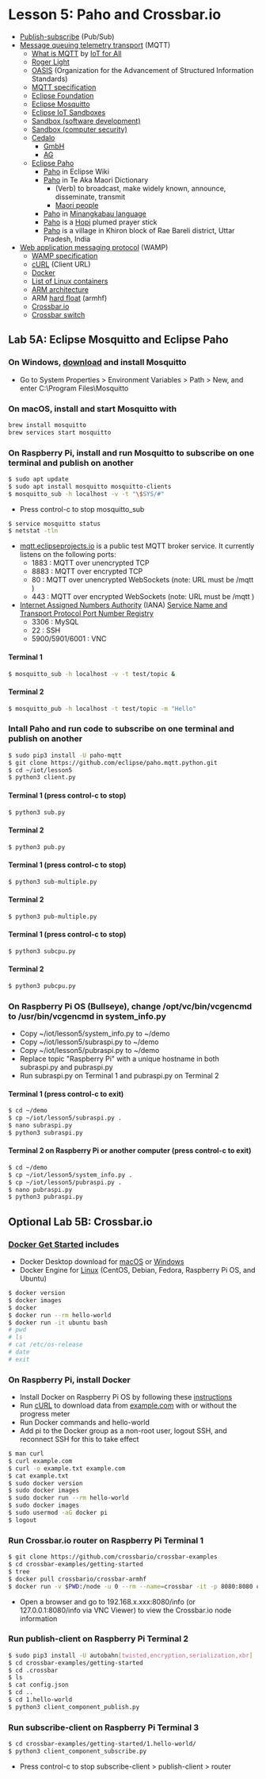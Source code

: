 # Lesson 5: Paho and Crossbar.io
* [Publish-subscribe](https://en.wikipedia.org/wiki/Publish%E2%80%93subscribe_pattern) (Pub/Sub)
* [Message queuing telemetry transport](https://en.wikipedia.org/wiki/MQTT) (MQTT)
  * [What is MQTT](https://www.youtube.com/watch?v=t5b7gGYAezQ) by [IoT for All](https://www.youtube.com/@IoTForAll)
  * [Roger Light](https://github.com/ralight)
  * [OASIS](https://en.wikipedia.org/wiki/OASIS_(organization)) (Organization for the Advancement of Structured Information Standards)
  * [MQTT specification](https://mqtt.org/mqtt-specification/)
  * [Eclipse Foundation](https://en.wikipedia.org/wiki/Eclipse_Foundation)
  * [Eclipse Mosquitto](https://mosquitto.org/)
  * [Eclipse IoT Sandboxes](https://iot.eclipse.org/projects/sandboxes/)
  * [Sandbox (software development)](https://en.wikipedia.org/wiki/Sandbox_(software_development))
  * [Sandbox (computer security)](https://en.wikipedia.org/wiki/Sandbox_(computer_security))
  * [Cedalo](https://cedalo.com/) 
    * [GmbH](https://en.wikipedia.org/wiki/Gesellschaft_mit_beschr%C3%A4nkter_Haftung)
    * [AG](https://en.wikipedia.org/wiki/Aktiengesellschaft)
  * [Eclipse Paho](https://en.wikipedia.org/wiki/Eclipse_Paho)
    * [Paho](https://wiki.eclipse.org/Paho) in Eclipse Wiki
    * [Paho](https://maoridictionary.co.nz/search/?keywords=paho) in Te Aka Maori Dictionary
      * (Verb) to broadcast, make widely known, announce, disseminate, transmit
      * [Maori people](https://en.wikipedia.org/wiki/M%C4%81ori_people)
    * [Paho](https://forvo.com/search/paho/) in [Minangkabau language](https://en.wikipedia.org/wiki/Minangkabau_language)
    * [Paho](https://www.merriam-webster.com/dictionary/paho) is a [Hopi](https://en.wikipedia.org/wiki/Hopi) plumed prayer stick
    * [Paho](https://en.wikipedia.org/wiki/Paho) is a village in Khiron block of Rae Bareli district, Uttar Pradesh, India
* [Web application messaging protocol](https://en.wikipedia.org/wiki/Web_Application_Messaging_Protocol) (WAMP)
  * [WAMP specification](https://wamp-proto.org/spec.html)
  * [cURL](https://en.wikipedia.org/wiki/CURL) (Client URL)
  * [Docker](https://en.wikipedia.org/wiki/Docker_(software))
  * [List of Linux containers](https://en.wikipedia.org/wiki/List_of_Linux_containers)
  * [ARM architecture](https://en.wikipedia.org/wiki/ARM_architecture)
  * ARM [hard float](https://www.raspberrypi.org/forums/viewtopic.php?t=11177) (armhf)
  * [Crossbar.io](https://crossbar.io/docs/Getting-Started/)
  * [Crossbar switch](https://en.wikipedia.org/wiki/Crossbar_switch)

## Lab 5A: Eclipse Mosquitto and Eclipse Paho

### On Windows, [download](https://mosquitto.org/download/) and install Mosquitto
* Go to System Properties > Environment Variables > Path > New, and enter C:\Program Files\Mosquitto
### On macOS, install and start Mosquitto with
```sh
brew install mosquitto
brew services start mosquitto
```
### On Raspberry Pi, install and run Mosquitto to subscribe on one terminal and publish on another
```sh
$ sudo apt update
$ sudo apt install mosquitto mosquitto-clients
$ mosquitto_sub -h localhost -v -t "\$SYS/#"
```
* Press control-c to stop mosquitto_sub
```sh
$ service mosquitto status
$ netstat -tln
```
* [mqtt.eclipseprojects.io](https://mqtt.eclipseprojects.io/) is a public test MQTT broker service. It currently listens on the following ports:
  * 1883 : MQTT over unencrypted TCP
  * 8883 : MQTT over encrypted TCP
  * 80 : MQTT over unencrypted WebSockets (note: URL must be /mqtt )
  * 443 : MQTT over encrypted WebSockets (note: URL must be /mqtt )
* [Internet Assigned Numbers Authority](https://en.wikipedia.org/wiki/Internet_Assigned_Numbers_Authority) (IANA) [Service Name and Transport Protocol Port Number Registry](https://www.iana.org/assignments/service-names-port-numbers/service-names-port-numbers.xhtml)
  * 3306 : MySQL
  * 22 : SSH
  * 5900/5901/6001 : VNC
#### Terminal 1
```sh
$ mosquitto_sub -h localhost -v -t test/topic &
```
#### Terminal 2
```sh
$ mosquitto_pub -h localhost -t test/topic -m "Hello"
```
### Intall Paho and run code to subscribe on one terminal and publish on another
```sh
$ sudo pip3 install -U paho-mqtt
$ git clone https://github.com/eclipse/paho.mqtt.python.git
$ cd ~/iot/lesson5
$ python3 client.py
```
#### Terminal 1 (press control-c to stop)
```sh
$ python3 sub.py
```
#### Terminal 2
```sh
$ python3 pub.py
```
#### Terminal 1 (press control-c to stop)
```sh
$ python3 sub-multiple.py
```
#### Terminal 2
```sh
$ python3 pub-multiple.py
```
#### Terminal 1 (press control-c to stop)
```sh
$ python3 subcpu.py
```
#### Terminal 2
```sh
$ python3 pubcpu.py
```
### On Raspberry Pi OS (Bullseye), change /opt/vc/bin/vcgencmd to /usr/bin/vcgencmd in system_info.py
* Copy ~/iot/lesson5/system_info.py to ~/demo
* Copy ~/iot/lesson5/subraspi.py to ~/demo
* Copy ~/iot/lesson5/pubraspi.py to ~/demo
* Replace topic "Raspberry Pi" with a unique hostname in both subraspi.py and pubraspi.py
* Run subraspi.py on Terminal 1 and pubraspi.py on Terminal 2
#### Terminal 1 (press control-c to exit)
```sh
$ cd ~/demo
$ cp ~/iot/lesson5/subraspi.py .
$ nano subraspi.py
$ python3 subraspi.py
```
#### Terminal 2 on Raspberry Pi or another computer (press control-c to exit)
```sh
$ cd ~/demo
$ cp ~/iot/lesson5/system_info.py .
$ cp ~/iot/lesson5/pubraspi.py .
$ nano pubraspi.py
$ python3 pubraspi.py
```

## Optional Lab 5B: Crossbar.io

### [Docker Get Started](https://www.docker.com/get-started) includes

* Docker Desktop download for [macOS](https://docs.docker.com/docker-for-mac/install/) or [Windows](https://docs.docker.com/docker-for-windows/install/)
* Docker Engine for [Linux](https://docs.docker.com/engine/install/) (CentOS, Debian, Fedora, Raspberry Pi OS, and Ubuntu)
```sh
$ docker version
$ docker images
$ docker 
$ docker run --rm hello-world
$ docker run -it ubuntu bash
# pwd
# ls
# cat /etc/os-release
# date
# exit
```

### On Raspberry Pi, install Docker
* Install Docker on Raspberry Pi OS by following these [instructions](https://withblue.ink/2020/06/24/docker-and-docker-compose-on-raspberry-pi-os.html)
* Run [cURL](https://en.wikipedia.org/wiki/CURL) to download data from [example.com](https://en.wikipedia.org/wiki/Example.com) with or without the progress meter
* Run Docker commands and hello-world
* Add pi to the Docker group as a non-root user, logout SSH, and reconnect SSH for this to take effect
```sh
$ man curl
$ curl example.com
$ curl -o example.txt example.com
$ cat example.txt
$ sudo docker version
$ sudo docker images
$ sudo docker run --rm hello-world
$ sudo docker images
$ sudo usermod -aG docker pi
$ logout
```
### Run Crossbar.io router on Raspberry Pi Terminal 1
```sh
$ git clone https://github.com/crossbario/crossbar-examples
$ cd crossbar-examples/getting-started
$ tree
$ docker pull crossbario/crossbar-armhf
$ docker run -v $PWD:/node -u 0 --rm --name=crossbar -it -p 8080:8080 crossbario/crossbar-armhf
```
* Open a browser and go to 192.168.x.xxx:8080/info (or 127.0.0.1:8080/info via VNC Viewer) to view the Crossbar.io node information
### Run publish-client on Raspberry Pi Terminal 2
```sh
$ sudo pip3 install -U autobahn[twisted,encryption,serialization,xbr]
$ cd crossbar-examples/getting-started
$ cd .crossbar
$ ls
$ cat config.json
$ cd ..
$ cd 1.hello-world
$ python3 client_component_publish.py
```
### Run subscribe-client on Raspberry Pi Terminal 3
```sh
$ cd crossbar-examples/getting-started/1.hello-world/
$ python3 client_component_subscribe.py
```
* Press control-c to stop subscribe-client > publish-client > router
